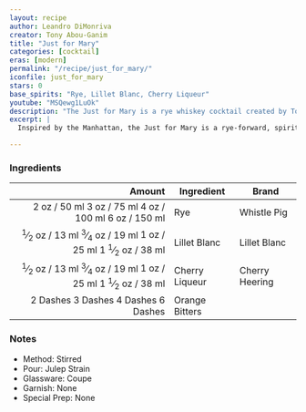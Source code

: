 ```yaml
---
layout: recipe
author: Leandro DiMonriva
creator: Tony Abou-Ganim
title: "Just for Mary"
categories: [cocktail]
eras: [modern]
permalink: "/recipe/just_for_mary/"
iconfile: just_for_mary
stars: 0
base_spirits: "Rye, Lillet Blanc, Cherry Liqueur"
youtube: "MSQewg1LuOk"
description: "The Just for Mary is a rye whiskey cocktail created by Tony Abou-Ganim, which serves as a variation of the classic Manhattan. It distinguishes itself by swapping sweet vermouth for a combination of Lillet Blanc and a cherry liqueur, resulting in a lighter, more complex, and fruit-forward flavor."
excerpt: |
  Inspired by the Manhattan, the Just for Mary is a rye-forward, spirit-driven cocktail that uses Lillet Blanc and a quality cherry liqueur, such as Cherry Heering. The rye whiskey's spice is balanced by the complex herbal and botanical notes of the Lillet Blanc, while the cherry liqueur adds a rich, fruity sweetness. The resulting drink is a wonderfully layered and sophisticated alternative to the Manhattan, celebrated for its nuanced and rewarding flavor.

---
```


### Ingredients

|   Amount | Ingredient     | Brand          |
| -------: | -------------- | -------------- |
|     <span class="onex active">2 oz  / 50 ml</span> <span class="onehalfx">3 oz  / 75 ml</span> <span class="twox">4 oz  / 100 ml</span> <span class="threex">6 oz  / 150 ml</span>| Rye            | Whistle Pig    |
|   <span class="onex active"> <sup>1</sup>&frasl;<sub>2</sub> oz  / 13 ml</span> <span class="onehalfx"> <sup>3</sup>&frasl;<sub>4</sub> oz  / 19 ml</span> <span class="twox">1 oz  / 25 ml</span> <span class="threex">1 <sup>1</sup>&frasl;<sub>2</sub> oz  / 38 ml</span>| Lillet Blanc   | Lillet Blanc   |
|   <span class="onex active"> <sup>1</sup>&frasl;<sub>2</sub> oz  / 13 ml</span> <span class="onehalfx"> <sup>3</sup>&frasl;<sub>4</sub> oz  / 19 ml</span> <span class="twox">1 oz  / 25 ml</span> <span class="threex">1 <sup>1</sup>&frasl;<sub>2</sub> oz  / 38 ml</span>| Cherry Liqueur | Cherry Heering |
| <span class="onex active">2 Dashes </span> <span class="onehalfx">3 Dashes </span> <span class="twox">4 Dashes </span> <span class="threex">6 Dashes </span>| Orange Bitters |

### Notes

- Method: Stirred
- Pour: Julep Strain
- Glassware: Coupe
- Garnish: None
- Special Prep: None

    
<script type="application/ld+json">
{
  "@context": "https://schema.org",
  "@type": "Recipe",
  "author": {
    "@type": "Person",
    "name": "{{ page.author }}"
    },
  "image": "{%- for page in page.categories limit: 1 %}{% assign cat = site.data.categories | where: "slug", page | first %}{{ site.url }}{{ site.baseurl}}/assets/images/category_{{cat.slug}}.svg{% endfor -%}",
  "description": "{{ page.excerpt | strip_html | replace: '"', "'" }}",
  "recipeIngredient": [
  "2 oz Rye ",
  "0.5 oz Lillet Blanc",
  "0.5 oz Cherry Liqueur",
  "2 Dashes Orange Bitters"
    ],
  "name": "{{ page.title }}",
  "recipeInstructions": [
    {
      "@type": "HowToStep",
      "text": "- Method: Stirred"
    },
    {
      "@type": "HowToStep",
      "text": "- Pour: Julep Strain"
    },
    {
      "@type": "HowToStep",
      "text": "- Glassware: Coupe"
    },
    {
      "@type": "HowToStep",
      "text": "- Garnish: None"
    },
    {
      "@type": "HowToStep",
      "text": "- Special Prep: None"
    }
    ],
  "recipeYield": "1 cocktail",
  "recipeCategory": "cocktail",
  {% if page.stars and site.data.ratings[page.iconfile].ratings -%}"aggregateRating": {
   "@type": "AggregateRating",
   "ratingValue": "{%- include stars_metadata.html %}",
   "bestRating": "5",
   "reviewCount": "2"},{%- endif %}
  "recipeCuisine": "global",
  "prepTime": "PT20M",
  "cookTime": "PT15S",
  "keywords": "{{ page.title }}, cocktail, {{ page.eras }}, {%- include category_metadata.html -%}, {%- include spirits_metadata.html -%}"
}
</script>

    